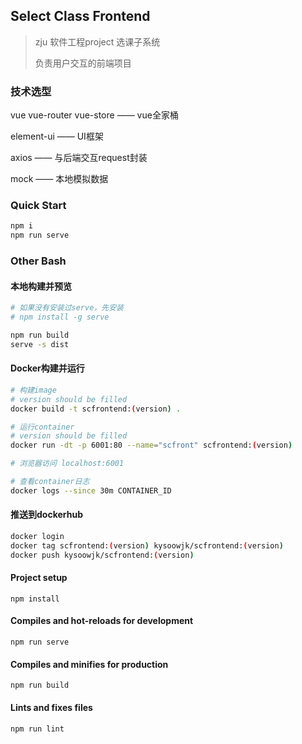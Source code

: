 ## Select Class Frontend

> zju 软件工程project 选课子系统
>
> 负责用户交互的前端项目

### 技术选型

vue vue-router vue-store —— vue全家桶

element-ui —— UI框架

axios —— 与后端交互request封装
 
mock —— 本地模拟数据

### Quick Start

```bash
npm i
npm run serve
```

### Other Bash

#### 本地构建并预览
```bash
# 如果没有安装过serve，先安装
# npm install -g serve

npm run build
serve -s dist
```

#### Docker构建并运行
```bash
# 构建image
# version should be filled
docker build -t scfrontend:(version) .

# 运行container
# version should be filled
docker run -dt -p 6001:80 --name="scfront" scfrontend:(version)

# 浏览器访问 localhost:6001

# 查看container日志
docker logs --since 30m CONTAINER_ID 
```

#### 推送到dockerhub
```bash
docker login
docker tag scfrontend:(version) kysoowjk/scfrontend:(version)
docker push kysoowjk/scfrontend:(version)
```

#### Project setup
```
npm install
```

#### Compiles and hot-reloads for development
```
npm run serve
```

#### Compiles and minifies for production
```
npm run build
```

#### Lints and fixes files
```
npm run lint
```
